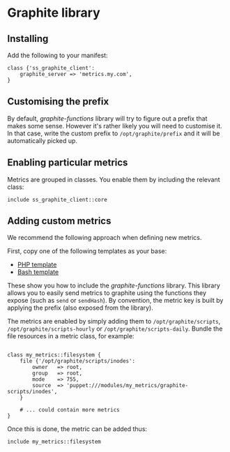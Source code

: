 # Graphite library

## Installing

Add the following to your manifest:

```puppet
class {'ss_graphite_client':
	graphite_server => 'metrics.my.com',
}
```

## Customising the prefix

By default, *graphite-functions* library will try to figure out a prefix that makes some sense. However it's rather likely you will need to customise it. In that case, write the custom prefix to `/opt/graphite/prefix` and it will be automatically picked up.

## Enabling particular metrics

Metrics are grouped in classes. You enable them by including the relevant class:

```puppet
include ss_graphite_client::core
```

## Adding custom metrics

We recommend the following approach when defining new metrics.

First, copy one of the following templates as your base:

* [PHP template](docs/php-template)
* [Bash template](docs/bash0template)

These show you how to include the *graphite-functions* library. This library allows you to easily send metrics to graphite using the functions they expose (such as `send` or `sendHash`). By convention, the metric key is built by applying the prefix (also exposed from the library).

The metrics are enabled by simply adding them to `/opt/graphite/scripts`, `/opt/graphite/scripts-hourly` or `/opt/graphite/scripts-daily`. Bundle the file resources in a metric class, for example:

```puppet

class my_metrics::filesystem {
	file {'/opt/graphite/scripts/inodes':
		owner   => root,
		group   => root,
		mode    => 755,
		source  => 'puppet:///modules/my_metrics/graphite-scripts/inodes',
	}
	
	# ... could contain more metrics
}
```

Once this is done, the metric can be added thus:

```puppet
include my_metrics::filesystem
```
